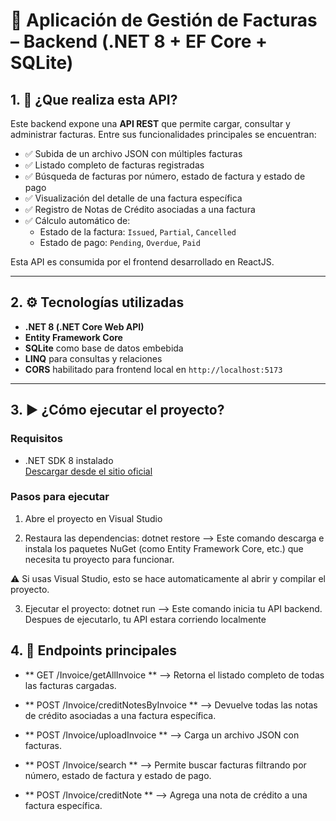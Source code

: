 ﻿
# 🧾 Aplicación de Gestión de Facturas – Backend (.NET 8 + EF Core + SQLite)

## 1. 📌 ¿Que realiza esta API?

Este backend expone una **API REST** que permite cargar, consultar y administrar facturas. Entre sus funcionalidades principales se encuentran:

- ✅ Subida de un archivo JSON con múltiples facturas
- ✅ Listado completo de facturas registradas
- ✅ Búsqueda de facturas por número, estado de factura y estado de pago
- ✅ Visualización del detalle de una factura específica
- ✅ Registro de Notas de Crédito asociadas a una factura
- ✅ Cálculo automático de:
  - Estado de la factura: `Issued`, `Partial`, `Cancelled`
  - Estado de pago: `Pending`, `Overdue`, `Paid`

Esta API es consumida por el frontend desarrollado en ReactJS.

---

## 2. ⚙️ Tecnologías utilizadas

- **.NET 8 (.NET Core Web API)**
- **Entity Framework Core**
- **SQLite** como base de datos embebida
- **LINQ** para consultas y relaciones
- **CORS** habilitado para frontend local en `http://localhost:5173`

---

## 3. ▶️ ¿Cómo ejecutar el proyecto?

### Requisitos

- .NET SDK 8 instalado  
  [Descargar desde el sitio oficial](https://dotnet.microsoft.com/download)

### Pasos para ejecutar

1. Abre el proyecto en Visual Studio

2. Restaura las dependencias: dotnet restore --> Este comando descarga e instala los paquetes NuGet (como Entity Framework Core, etc.) que necesita tu proyecto para funcionar.

⚠️ Si usas Visual Studio, esto se hace automaticamente al abrir y compilar el proyecto.

3. Ejecutar el proyecto: dotnet run  --> Este comando inicia tu API backend. Despues de ejecutarlo, tu API estara corriendo localmente

## 4. 🔌 Endpoints principales

- ** GET /Invoice/getAllInvoice ** --> Retorna el listado completo de todas las facturas cargadas.

- ** POST /Invoice/creditNotesByInvoice ** --> Devuelve todas las notas de crédito asociadas a una factura específica.

- ** POST /Invoice/uploadInvoice ** --> Carga un archivo JSON con facturas.

- ** POST /Invoice/search ** --> Permite buscar facturas filtrando por número, estado de factura y estado de pago.

- ** POST /Invoice/creditNote ** --> Agrega una nota de crédito a una factura específica.





